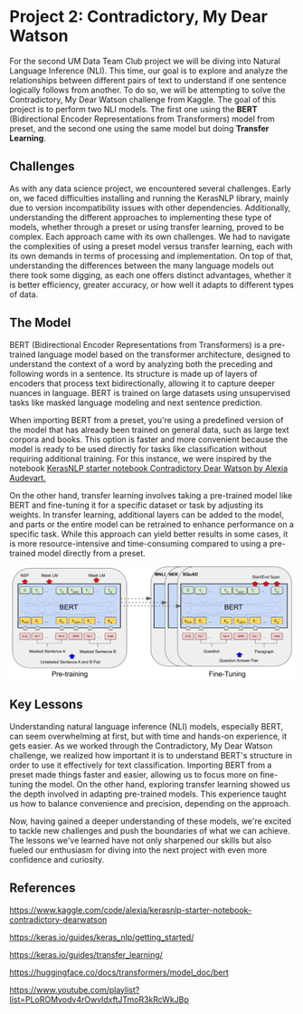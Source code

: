 # Project 2: Contradictory, My Dear Watson

For the second UM Data Team Club project we will be diving into Natural Language Inference (NLI). This time, our goal is to explore and analyze the relationships between different pairs of text to understand if one sentence logically follows from another. To do so, we will be attempting to solve the Contradictory, My Dear Watson challenge from Kaggle. The goal of this project is to perform two NLI models. The first one using the **BERT** (Bidirectional Encoder Representations from Transformers) model from preset, and the second one using the same model but doing **Transfer Learning**.

## Challenges
As with any data science project, we encountered several challenges. Early on, we faced difficulties installing and running the KerasNLP library, mainly due to version incompatibility issues with other dependencies. Additionally, understanding the different approaches to implementing these type of models, whether through a preset or using transfer learning, proved to be complex. Each approach came with its own challenges. We had to navigate the complexities of using a preset model versus transfer learning, each with its own demands in terms of processing and implementation. On top of that, understanding the differences between the many language models out there took some digging, as each one offers distinct advantages, whether it is better efficiency, greater accuracy, or how well it adapts to different types of data.

## The Model
BERT (Bidirectional Encoder Representations from Transformers) is a pre-trained language model based on the transformer architecture, designed to understand the context of a word by analyzing both the preceding and following words in a sentence. Its structure is made up of layers of encoders that process text bidirectionally, allowing it to capture deeper nuances in language. BERT is trained on large datasets using unsupervised tasks like masked language modeling and next sentence prediction.

When importing BERT from a preset, you're using a predefined version of the model that has already been trained on general data, such as large text corpora and books. This option is faster and more convenient because the model is ready to be used directly for tasks like classification without requiring additional training. For this instance, we were inspired by the notebook [KerasNLP starter notebook Contradictory Dear Watson by Alexia Audevart.](https://www.kaggle.com/code/alexia/kerasnlp-starter-notebook-contradictory-dearwatson)

On the other hand, transfer learning involves taking a pre-trained model like BERT and fine-tuning it for a specific dataset or task by adjusting its weights. In transfer learning, additional layers can be added to the model, and parts or the entire model can be retrained to enhance performance on a specific task. While this approach can yield better results in some cases, it is more resource-intensive and time-consuming compared to using a pre-trained model directly from a preset.

![Alt text](Images/new_BERT_Overall.jpg)

## Key Lessons
Understanding natural language inference (NLI) models, especially BERT, can seem overwhelming at first, but with time and hands-on experience, it gets easier. As we worked through the Contradictory, My Dear Watson challenge, we realized how important it is to understand BERT's structure in order to use it effectively for text classification. Importing BERT from a preset made things faster and easier, allowing us to focus more on fine-tuning the model. On the other hand, exploring transfer learning showed us the depth involved in adapting pre-trained models. This experience taught us how to balance convenience and precision, depending on the approach.

Now, having gained a deeper understanding of these models, we're excited to tackle new challenges and push the boundaries of what we can achieve. The lessons we've learned have not only sharpened our skills but also fueled our enthusiasm for diving into the next project with even more confidence and curiosity.
## References

https://www.kaggle.com/code/alexia/kerasnlp-starter-notebook-contradictory-dearwatson

https://keras.io/guides/keras_nlp/getting_started/

https://keras.io/guides/transfer_learning/

https://huggingface.co/docs/transformers/model_doc/bert

https://www.youtube.com/playlist?list=PLoROMvodv4rOwvldxftJTmoR3kRcWkJBp
